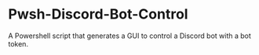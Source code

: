 # Pwsh-Discord-Bot-Control
A Powershell script that generates a GUI to control a Discord bot with a bot token. 
